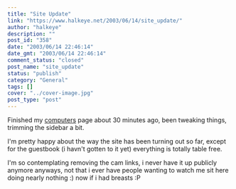 ```yaml
---
title: "Site Update"
link: "https://www.halkeye.net/2003/06/14/site_update/"
author: "halkeye"
description: ""
post_id: "358"
date: "2003/06/14 22:46:14"
date_gmt: "2003/06/14 22:46:14"
comment_status: "closed"
post_name: "site_update"
status: "publish"
category: "General"
tags: []
cover: "../cover-image.jpg"
post_type: "post"
---
```


Finished my [computers](/computers/) page about 30 minutes ago, been tweaking things, trimming the sidebar a bit.

I'm pretty happy about the way the site has been turning out so far, except for the guestbook (i havn't gotten to it yet) everything is totally table free.

I'm so contemplating removing the cam links, i never have it up publicly anymore anyways, not that i ever have people wanting to watch me sit here doing nearly nothing :) now if i had breasts :P
